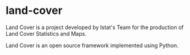 # land-cover
Land Cover is a project developed by Istat's Team for the production of Land Cover Statistics and Maps. 

Land Cover is an open source framework implemented using Python. 
